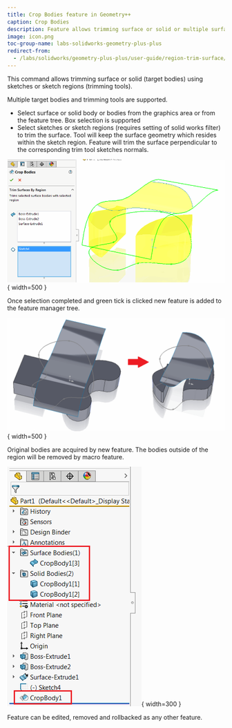 ```yaml
---
title: Crop Bodies feature in Geometry++
caption: Crop Bodies
description: Feature allows trimming surface or solid or multiple surfaces or solids using sketch or sketch contour in SOLIDWORKS part document
image: icon.png
toc-group-name: labs-solidworks-geometry-plus-plus
redirect-from:
  - /labs/solidworks/geometry-plus-plus/user-guide/region-trim-surface/
---
```

This command allows trimming surface or solid (target bodies) using sketches or sketch regions (trimming tools).

Multiple target bodies and trimming tools are supported.

* Select surface or solid body or bodies from the graphics area or from the feature tree. Box selection is supported
* Select sketches or sketch regions (requires setting of solid works filter) to trim the surface. Tool will keep the surface geometry which resides within the sketch region.
Feature will trim the surface perpendicular to the corresponding trim tool sketches normals.

![Crop bodies property manager page](crop-bodies-page.png){ width=500 }

Once selection completed and green tick is clicked new feature is added to the feature manager tree.

![Original bodies and resulted cropped geometry](cropped-bodies.png){ width=500 }

Original bodies are acquired by new feature. The bodies outside of the region will be removed by macro feature.

![Crop bodies feature in the feature manager tree](crop-body-feature.png){ width=300 }

Feature can be edited, removed and rollbacked as any other feature.

